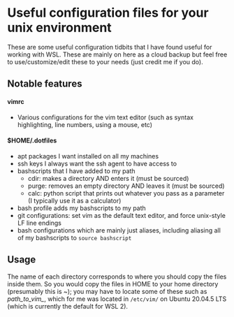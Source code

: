 # Useful configuration files for your unix environment
These are some useful configuration tidbits that I have found useful for working with WSL. These are mainly on here as a cloud backup but feel free to use/customize/edit these to your needs (just credit me if you do).

## Notable features

#### vimrc
* Various configurations for the vim text editor (such as syntax highlighting, line numbers, using a mouse, etc)

#### $HOME/.dotfiles
* apt packages I want installed on all my machines
* ssh keys I always want the ssh agent to have access to
* bashscripts that I have added to my path
	- cdir: makes a directory AND enters it (must be sourced)
	- purge: removes an empty directory AND leaves it (must be sourced)
	- calc: python script that prints out whatever you pass as a parameter (I typically use it as a calculator)
* bash profile adds my bashscripts to my path
* git configurations: set vim as the default text editor, and force unix-style LF line endings
* bash configurations which are mainly just aliases, including aliasing all of my bashscripts to `source bashscript`

## Usage
The name of each directory corresponds to where you should copy the files inside them. So you would copy the files in HOME to your home directory (presumably this is ~); you may have to locate some of these such as *path_to_vim_*, which for me was located in `/etc/vim/` on Ubuntu 20.04.5 LTS (which is currently the default for WSL 2).
